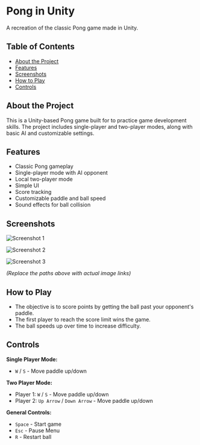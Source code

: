 # Pong in Unity

A recreation of the classic Pong game made in Unity.

## Table of Contents
- [About the Project](#about-the-project)
- [Features](#features)
- [Screenshots](#screenshots)
- [How to Play](#how-to-play)
- [Controls](#controls)
  
## About the Project
This is a Unity-based Pong game built for to practice game development skills. The project includes single-player and two-player modes, along with basic AI and customizable settings.

## Features
- Classic Pong gameplay
- Single-player mode with AI opponent
- Local two-player mode
- Simple UI 
- Score tracking
- Customizable paddle and ball speed
- Sound effects for ball collision

## Screenshots

![Screenshot 1](path/to/screenshot1.png)

![Screenshot 2](path/to/screenshot2.png)

![Screenshot 3](path/to/screenshot3.png)

*(Replace the paths above with actual image links)*


## How to Play
- The objective is to score points by getting the ball past your opponent's paddle.
- The first player to reach the score limit wins the game.
- The ball speeds up over time to increase difficulty.

## Controls
**Single Player Mode:**
- `W` / `S` - Move paddle up/down

**Two Player Mode:**
- Player 1: `W` / `S` - Move paddle up/down
- Player 2: `Up Arrow` / `Down Arrow` - Move paddle up/down

**General Controls:**
- `Space` - Start game
- `Esc` - Pause Menu
- `R` - Restart ball


